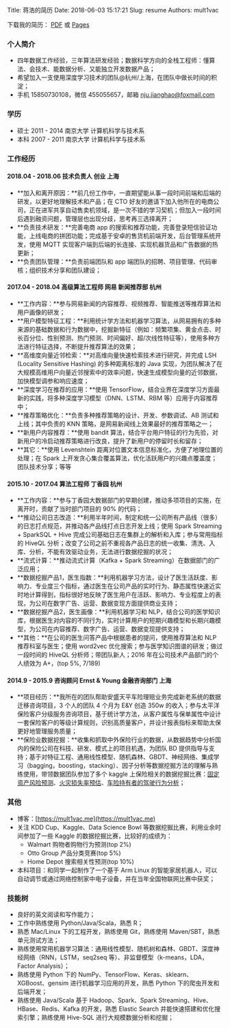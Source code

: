 Title: 蒋浩的简历
Date: 2018-06-03 15:17:21
Slug: resume
Authors: mult1vac

下载我的简历： [PDF](../extra/蒋浩-简历.pdf) 或 [Pages](../extra/蒋浩-简历.pages)

### 个人简介
* 四年数据工作经验，三年算法研发经验；数据科学方向的全栈工程师：懂算法、会技术、能数据分析、又能独立开发数据产品；
* 希望加入一支使用深度学习技术的团队@杭州/上海，在团队中做长时间的积淀；
* 手机 15850730108，微信 455055657，邮箱 nju.jianghao@foxmail.com

### 学历
* 硕士 2011 - 2014 南京大学 计算机科学与技术系
* 本科 2007 - 2011 南京大学 计算机科学与技术系

### 工作经历
#### 2018.04 - 2018.06 技术负责人 创业 上海
* **加入和离开原因：**前几份工作中，一直期望能从事一段时间前端和后端的研发，以更好地理解技术和产品；在 CTO 好友的邀请下加入他所在的电商公司，正在进军共享自动售卖机领域，是一次不错的学习契机；但加入一段时间后遇到融资问题，管理层也出现分歧，思考再三选择离开；
* **负责技术研发：**完善电商 app 的搜索和推荐功能，完善登录短信验证功能，上线电商的拼团功能；完成基于安卓的售货机前端开发，后台管理系统开发，使用 MQTT 实现客户端到后端的长连接、实现机器货品和广告数据的热更新；
* **负责团队管理：**负责前端团队和 app 端团队的招聘、项目管理、代码审核；组织技术分享和团队建设；

#### 2017.04 - 2018.04 高级算法工程师 网易 新闻推荐部 杭州
* **工作内容：**参与网易新闻的内容推荐、视频推荐、智能推送等推荐算法和用户画像的研发；
* **用户模型特征工程：**利用统计学方法和机器学习算法，从网易拥有的多种来源的基础数据和行为数据中，挖掘新特征（例如：频繁项集、黄金点击、时长百分位、性别预测、热门预测、时间偏好、超/次线性特征等），使用多种方法进行特征选择，不断提升推荐算法的效果；
* **高维度向量近邻检索：**对高维向量快速检索技术进行研究，并完成 LSH (Locality Sensitive Hashing) 的多种距离标准的 Java 实现，为团队解决了在大规模高维用户向量近邻搜索中的效率问题，快速生成模型向量的近邻数据，加快模型调参和响应速度；
* **深度学习在推荐的应用：**使用 TensorFlow，结合业界在深度学习方面最新的实践，将多种深度学习模型（DNN、LSTM、RBM 等）应用于内容推荐中；
* **推荐策略优化：**负责多种推荐策略的设计、开发、参数调试、AB 测试和上线；其中负责的 KNN 策略，是网易新闻线上效果最好的推荐策略之一；
* **新用户内容推荐：**使用 bandit 算法，结合平台用户特征的行为先验，对新用户的冷启动推荐策略进行改良，提升了新用户的停留时长和留存；
* **其它：**使用 Levenshtein 距离对位置文本信息标准化，方便了地理位置的处理；在 Spark 上开发贪心集合覆盖算法，优化活跃用户的兴趣点覆盖度；团队技术分享；等等

#### 2015.10 - 2017.04 算法工程师 丁香园 杭州
* **工作内容：**参与丁香园大数据部门的早期创建，推动多项项目的实施，在离开时，贡献了当时部门项目的 90% 的代码；
* **推动公司日志改造：**利用半年时间，制定和统一公司所有产品线（很多）的日志打点规范，并推动各产品线打点日志开发上线；使用 Spark Streaming + SparkSQL + Hive 完成公司基础日志在集群上的解析和入库；参与常用指标的 HiveQL 分析；改变了公司之前不重视各产品日志的统一收集、清洗、入库、分析，不能有效驱动业务，无法进行数据挖掘的状况；
* **流式计算：**推动流式计算（Kafka + Spark Streaming）在数据部门的广泛应用；
* **数据挖掘产品1，医生指数：**利用机器学习方法，设计了医生活跃度、影响力、专业度三个指标，通过医生在公司产品的实时行为、静态属性快速近实时地计算得到，指标很好地反映了医生用户在活跃、影响力、专业程度上的表现，为公司在数字广告、运营、数据变现方面提供商业支持；
* **数据挖掘产品2，医生画像：**利用机器学习和 NLP，结合公司的医学知识库，根据医生对内容的不同行为，实时计算用户的短期兴趣模型和长期兴趣模型，为公司在内容推荐、数字广告、运营、数据变现提供支持；
* **其他：**在公司的医生问答产品中根据患者的提问，使用推荐算法和 NLP 推荐科室与医生；使用 word2vec 优化搜索；参与医学知识图谱的研发；做过一段时间的 HiveQL 分析师；带团队新人；2016 年在公司技术产品部门的个人绩效为 A+，(top 5%, 7/189)

#### 2014.9 - 2015.9 咨询顾问 Ernst & Young 金融咨询部门 上海
* **项目经历：**我所在的团队帮助安盛天平车险理赔业务完成新老系统的数据迁移咨询项目，3 个人的团队 4 个月为 E&Y 创造 350w 的收入；参与太平洋保险客户分级服务咨询项目，基于统计学方法，从客户属性与保单属性中设计一套保险客户的等级计算规则，识别高质量客户，并设计报表指标来帮助太保更好地管理服务质量；
* **保险业数据挖掘：**收集和抓取中外保险行业的数据，从数据趋势中分析国内的保险公司在科技、研发、模式上的项目机遇，为团队 BD 提供指导与支持；基于对特征工程、通用线性模型、随机森林、GBDT、神经网络、集成学习（bagging，boosting，stacking）、因子分析等数据挖掘方法的理解与熟练使用，带领数据团队参加了多个 kaggle 上保险相关的数据挖掘比赛：[固定资产风险预测](https://www.kaggle.com/c/liberty-mutual-group-property-inspection-prediction)、[火灾损失率预估](https://www.kaggle.com/c/liberty-mutual-fire-peril)、[车险持有者的驾驶行为分析](https://www.kaggle.com/c/axa-driver-telematics-analysis)；

### 其他
* 博客：[https://mult1vac.me](https://mult1vac.me)
* 关注 KDD Cup、Kaggle、Data Science Bowl 等数据挖掘比赛，利用业余时间参加了一些 Kaggle 的数据挖掘比赛，比较好的成绩为：
	* Walmart 购物者购物行为预测(top 2%) 
	* Otto Group 产品分类竞赛(top 5%)
	* Home Depot 搜索相关性预测(top 10%)
* 本科项目：和同学一起制作了一个基于 Arm Linux 的智能家居机器人，可以自动调节或通过网络控制家中电子设备，并在当年全国物联网比赛中获奖；

### 技能树
* 良好的英文阅读和写作能力；
* 工作中熟练使用 Python/Java/Scala，熟悉 R；
* 熟悉 Mac/Linux 下的工程开发，熟练使用 Git，熟练使用 Maven/SBT，熟悉单元测试方法；
* 熟练使用常用机器学习算法：通用线性模型、随机树和森林、GBDT、深度神经网络（RNN，LSTM，seq2seq 等）、非监督模型（k-means，LDA，Factor Analysis）；
* 熟练使用 Python 下的 NumPy、TensorFlow、Keras、sklearn、XGBoost、gensim 进行机器学习应用的开发，熟悉 Python 下的爬虫开发和后端开发；
* 熟练使用 Java/Scala 基于 Hadoop、Spark、Spark Streaming、Hive、HBase、Redis、Kafka 的开发，熟悉 Elastic Search 并能快速搭建和优化搜索引擎；熟练使用 Hive-SQL 进行大规模数据分析和挖掘；
